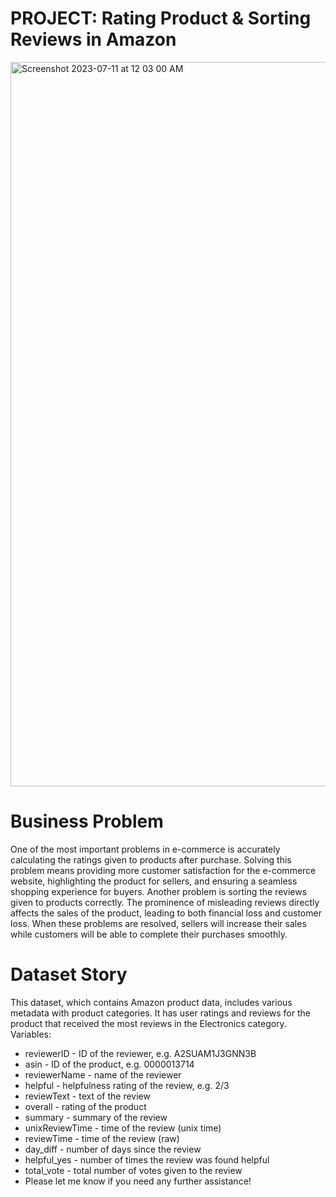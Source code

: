
# PROJECT: Rating Product & Sorting Reviews in Amazon

<img width="1159" alt="Screenshot 2023-07-11 at 12 03 00 AM" src="https://github.com/sametaydn/Rating-Product-Sorting-in-Amazon/assets/53154449/99afc985-fad6-4863-8f0f-560763bbfd94">



# Business Problem
One of the most important problems in e-commerce is accurately calculating the ratings given to products after purchase.
Solving this problem means providing more customer satisfaction for the e-commerce website, highlighting the product for sellers, and ensuring a seamless shopping experience for buyers. Another problem is sorting the reviews given to products correctly.
The prominence of misleading reviews directly affects the sales of the product, leading to both financial loss and customer loss. When these problems are resolved, sellers will increase their sales while customers will be able to complete their purchases smoothly.

# Dataset Story
This dataset, which contains Amazon product data, includes various metadata with product categories. It has user ratings and reviews for the product that received the most reviews in the Electronics category.
Variables:
* reviewerID - ID of the reviewer, e.g. A2SUAM1J3GNN3B
* asin - ID of the product, e.g. 0000013714
* reviewerName - name of the reviewer
* helpful - helpfulness rating of the review, e.g. 2/3
* reviewText - text of the review
* overall - rating of the product
* summary - summary of the review
* unixReviewTime - time of the review (unix time)
* reviewTime - time of the review (raw)
* day_diff - number of days since the review
* helpful_yes - number of times the review was found helpful
* total_vote - total number of votes given to the review
* Please let me know if you need any further assistance!
